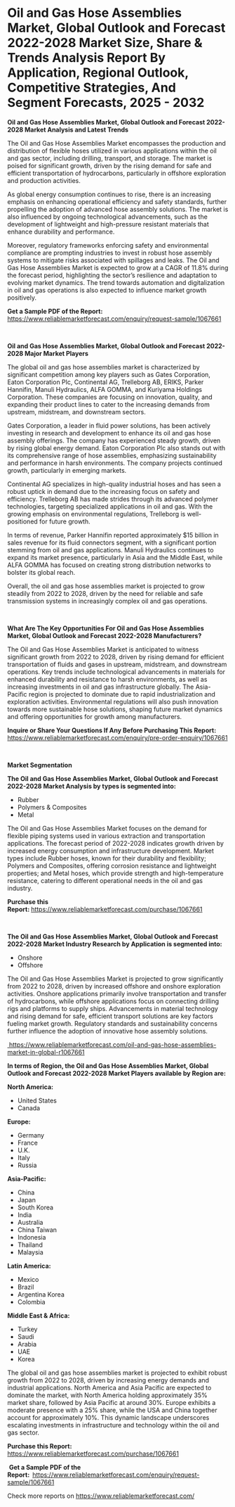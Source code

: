 <p><h1>Oil and Gas Hose Assemblies Market, Global Outlook and Forecast 2022-2028 Market Size, Share & Trends Analysis Report By Application, Regional Outlook, Competitive Strategies, And Segment Forecasts, 2025 - 2032</h1></p><p><strong>Oil and Gas Hose Assemblies Market, Global Outlook and Forecast 2022-2028 Market Analysis and Latest Trends</strong></p>
<p><p>The Oil and Gas Hose Assemblies Market encompasses the production and distribution of flexible hoses utilized in various applications within the oil and gas sector, including drilling, transport, and storage. The market is poised for significant growth, driven by the rising demand for safe and efficient transportation of hydrocarbons, particularly in offshore exploration and production activities. </p><p>As global energy consumption continues to rise, there is an increasing emphasis on enhancing operational efficiency and safety standards, further propelling the adoption of advanced hose assembly solutions. The market is also influenced by ongoing technological advancements, such as the development of lightweight and high-pressure resistant materials that enhance durability and performance. </p><p>Moreover, regulatory frameworks enforcing safety and environmental compliance are prompting industries to invest in robust hose assembly systems to mitigate risks associated with spillages and leaks. The Oil and Gas Hose Assemblies Market is expected to grow at a CAGR of 11.8% during the forecast period, highlighting the sector’s resilience and adaptation to evolving market dynamics. The trend towards automation and digitalization in oil and gas operations is also expected to influence market growth positively.</p></p>
<p><strong>Get a Sample PDF of the Report:&nbsp;</strong> <a href="https://www.reliablemarketforecast.com/enquiry/request-sample/1067661?utm_campaign=3352&utm_medium=2&utm_source=Github&utm_content=ia&utm_term=21032025&utm_id=oil-and-gas-hose-assemblies-market-global-outlook-and-forecast-2022-2028">https://www.reliablemarketforecast.com/enquiry/request-sample/1067661</a></p>
<p>&nbsp;</p>
<p><strong>Oil and Gas Hose Assemblies Market, Global Outlook and Forecast 2022-2028 Major Market Players</strong></p>
<p><p>The global oil and gas hose assemblies market is characterized by significant competition among key players such as Gates Corporation, Eaton Corporation Plc, Continental AG, Trelleborg AB, ERIKS, Parker Hannifin, Manuli Hydraulics, ALFA GOMMA, and Kuriyama Holdings Corporation. These companies are focusing on innovation, quality, and expanding their product lines to cater to the increasing demands from upstream, midstream, and downstream sectors.</p><p>Gates Corporation, a leader in fluid power solutions, has been actively investing in research and development to enhance its oil and gas hose assembly offerings. The company has experienced steady growth, driven by rising global energy demand. Eaton Corporation Plc also stands out with its comprehensive range of hose assemblies, emphasizing sustainability and performance in harsh environments. The company projects continued growth, particularly in emerging markets.</p><p>Continental AG specializes in high-quality industrial hoses and has seen a robust uptick in demand due to the increasing focus on safety and efficiency. Trelleborg AB has made strides through its advanced polymer technologies, targeting specialized applications in oil and gas. With the growing emphasis on environmental regulations, Trelleborg is well-positioned for future growth.</p><p>In terms of revenue, Parker Hannifin reported approximately $15 billion in sales revenue for its fluid connectors segment, with a significant portion stemming from oil and gas applications. Manuli Hydraulics continues to expand its market presence, particularly in Asia and the Middle East, while ALFA GOMMA has focused on creating strong distribution networks to bolster its global reach.</p><p>Overall, the oil and gas hose assemblies market is projected to grow steadily from 2022 to 2028, driven by the need for reliable and safe transmission systems in increasingly complex oil and gas operations.</p></p>
<p>&nbsp;</p>
<p><strong>What Are The Key Opportunities For Oil and Gas Hose Assemblies Market, Global Outlook and Forecast 2022-2028 Manufacturers?</strong></p>
<p><p>The Oil and Gas Hose Assemblies Market is anticipated to witness significant growth from 2022 to 2028, driven by rising demand for efficient transportation of fluids and gases in upstream, midstream, and downstream operations. Key trends include technological advancements in materials for enhanced durability and resistance to harsh environments, as well as increasing investments in oil and gas infrastructure globally. The Asia-Pacific region is projected to dominate due to rapid industrialization and exploration activities. Environmental regulations will also push innovation towards more sustainable hose solutions, shaping future market dynamics and offering opportunities for growth among manufacturers.</p></p>
<p><strong>Inquire or Share Your Questions If Any Before Purchasing This Report:</strong> <a href="https://www.reliablemarketforecast.com/enquiry/pre-order-enquiry/1067661?utm_campaign=3352&utm_medium=2&utm_source=Github&utm_content=ia&utm_term=21032025&utm_id=oil-and-gas-hose-assemblies-market-global-outlook-and-forecast-2022-2028">https://www.reliablemarketforecast.com/enquiry/pre-order-enquiry/1067661</a></p>
<p>&nbsp;</p>
<p><strong>Market Segmentation</strong></p>
<p><strong>The Oil and Gas Hose Assemblies Market, Global Outlook and Forecast 2022-2028 Market Analysis by types is segmented into:</strong></p>
<p><ul><li>Rubber</li><li>Polymers & Composites</li><li>Metal</li></ul></p>
<p><p>The Oil and Gas Hose Assemblies Market focuses on the demand for flexible piping systems used in various extraction and transportation applications. The forecast period of 2022-2028 indicates growth driven by increased energy consumption and infrastructure development. Market types include Rubber hoses, known for their durability and flexibility; Polymers and Composites, offering corrosion resistance and lightweight properties; and Metal hoses, which provide strength and high-temperature resistance, catering to different operational needs in the oil and gas industry.</p></p>
<p><strong>Purchase this Report:&nbsp;</strong><a href="https://www.reliablemarketforecast.com/purchase/1067661?utm_campaign=3352&utm_medium=2&utm_source=Github&utm_content=ia&utm_term=21032025&utm_id=oil-and-gas-hose-assemblies-market-global-outlook-and-forecast-2022-2028">https://www.reliablemarketforecast.com/purchase/1067661</a></p>
<p>&nbsp;</p>
<p><strong>The Oil and Gas Hose Assemblies Market, Global Outlook and Forecast 2022-2028 Market Industry Research by Application is segmented into:</strong></p>
<p><ul><li>Onshore</li><li>Offshore</li></ul></p>
<p><p>The Oil and Gas Hose Assemblies Market is projected to grow significantly from 2022 to 2028, driven by increased offshore and onshore exploration activities. Onshore applications primarily involve transportation and transfer of hydrocarbons, while offshore applications focus on connecting drilling rigs and platforms to supply ships. Advancements in material technology and rising demand for safe, efficient transport solutions are key factors fueling market growth. Regulatory standards and sustainability concerns further influence the adoption of innovative hose assembly solutions.</p></p>
<p><a href="https://www.reliablemarketforecast.com/oil-and-gas-hose-assemblies-market-in-global-r1067661?utm_campaign=3352&utm_medium=2&utm_source=Github&utm_content=ia&utm_term=21032025&utm_id=oil-and-gas-hose-assemblies-market-global-outlook-and-forecast-2022-2028">&nbsp;https://www.reliablemarketforecast.com/oil-and-gas-hose-assemblies-market-in-global-r1067661</a></p>
<p><strong>In terms of Region, the Oil and Gas Hose Assemblies Market, Global Outlook and Forecast 2022-2028 Market Players available by Region are:</strong></p>
<p>
    <p> <strong> North America: </strong>
        <ul>
            <li>United States</li>
            <li>Canada</li>
        </ul>
        </p> 
    <p> <strong> Europe: </strong>
        <ul>
            <li>Germany</li>
            <li>France</li>
            <li>U.K.</li>
            <li>Italy</li>
            <li>Russia</li>
        </ul>
        </p> 
    <p> <strong> Asia-Pacific: </strong>
        <ul>
            <li>China</li>
            <li>Japan</li>
            <li>South Korea</li>
            <li>India</li>
            <li>Australia</li>
            <li>China Taiwan</li>
            <li>Indonesia</li>
            <li>Thailand</li>
            <li>Malaysia</li>
        </ul>
        </p> 
    <p> <strong> Latin America: </strong>
        <ul>
            <li>Mexico</li>
            <li>Brazil</li>
            <li>Argentina Korea</li>
            <li>Colombia</li>
        </ul>
        </p> 
    <p> <strong> Middle East & Africa: </strong>
        <ul>
            <li>Turkey</li>
            <li>Saudi</li>
            <li>Arabia</li>
            <li>UAE</li>
            <li>Korea</li>
        </ul>
    </p>
    </p>
<p><p>The global oil and gas hose assemblies market is projected to exhibit robust growth from 2022 to 2028, driven by increasing energy demands and industrial applications. North America and Asia Pacific are expected to dominate the market, with North America holding approximately 35% market share, followed by Asia Pacific at around 30%. Europe exhibits a moderate presence with a 25% share, while the USA and China together account for approximately 10%. This dynamic landscape underscores escalating investments in infrastructure and technology within the oil and gas sector.</p></p>
<p><strong>Purchase this Report: </strong><a href="https://www.reliablemarketforecast.com/purchase/1067661?utm_campaign=3352&utm_medium=2&utm_source=Github&utm_content=ia&utm_term=21032025&utm_id=oil-and-gas-hose-assemblies-market-global-outlook-and-forecast-2022-2028">https://www.reliablemarketforecast.com/purchase/1067661</a></p>
<p>&nbsp;<strong>Get a Sample PDF of the Report:&nbsp;&nbsp;</strong><a href="https://www.reliablemarketforecast.com/enquiry/request-sample/1067661?utm_campaign=3352&utm_medium=2&utm_source=Github&utm_content=ia&utm_term=21032025&utm_id=oil-and-gas-hose-assemblies-market-global-outlook-and-forecast-2022-2028">https://www.reliablemarketforecast.com/enquiry/request-sample/1067661</a></p>
<p><strong></strong></p>
<p>Check more reports on <a href="https://www.reliablemarketforecast.com/?utm_campaign=3352&utm_medium=2&utm_source=Github&utm_content=ia&utm_term=21032025&utm_id=oil-and-gas-hose-assemblies-market-global-outlook-and-forecast-2022-2028">https://www.reliablemarketforecast.com/</a></p>